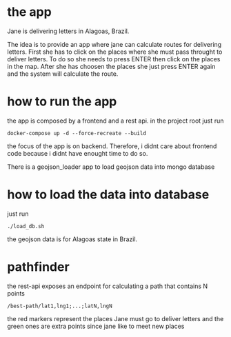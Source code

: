 # the app

Jane is delivering letters in Alagoas, Brazil.

The idea is to provide an app where jane can calculate routes for delivering letters.
First she has to click on the places where she must pass throught to deliver letters.
To do so she needs to press ENTER then click on the places in the map. After she has
choosen the places she just press ENTER again and the system will calculate the route.

# how to run the app

the app is composed by a frontend and a rest api. in the project root just run

```docker-compose up -d --force-recreate --build```

the focus of the app is on backend. Therefore, i didnt care about frontend code because i didnt have enought time to do so.

There is a geojson_loader app to load geojson data into mongo database 

# how to load the data into database 

just run 

```./load_db.sh```

the geojson data is for Alagoas state in Brazil.

# pathfinder

the rest-api exposes an endpoint for calculating a path that contains N points

```/best-path/lat1,lng1;...;latN,lngN```

the red markers represent the places Jane must go to deliver letters and the green ones are extra points since jane like to meet new places


